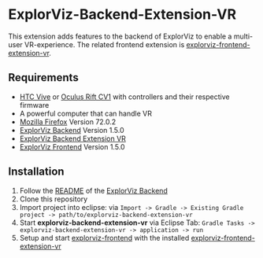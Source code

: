 [//]: # (This readme is partly copied from other extension readmes to ensure consistency in the ExplorViz project)
# ExplorViz-Backend-Extension-VR

This extension adds features to the backend of ExplorViz to enable a multi-user VR-experience. 
The related frontend extension is [explorviz-frontend-extension-vr](https://github.com/ExplorViz/explorviz-frontend-extension-vr).

## Requirements
- [HTC Vive](https://www.vive.com) or [Oculus Rift CV1](https://www.oculus.com/rift/) with controllers and their respective firmware
- A powerful computer that can handle VR
- [Mozilla Firefox](https://www.mozilla.org/) Version 72.0.2
- [ExplorViz Backend](https://github.com/ExplorViz/explorviz-backend) Version 1.5.0
- [ExplorViz Backend Extension VR](https://github.com/ExplorViz/explorviz-backend-extension-vr)
- [ExplorViz Frontend](https://github.com/ExplorViz/explorviz-frontend) Version 1.5.0

## Installation
1. Follow the [README](https://github.com/ExplorViz/explorviz-backend) of the [ExplorViz Backend](https://github.com/ExplorViz/explorviz-backend)
2. Clone this repository
3. Import project into eclipse: via `Import -> Gradle -> Existing Gradle project -> path/to/explorviz-backend-extension-vr`
4. Start **explorviz-backend-extension-vr** via Eclipse Tab: `Gradle Tasks -> explorviz-backend-extension-vr -> application -> run`
5. Setup and start [explorviz-frontend](https://github.com/ExplorViz/explorviz-frontend) with the installed [explorviz-frontend-extension-vr](https://github.com/ExplorViz/explorviz-frontend-extension-vr)
